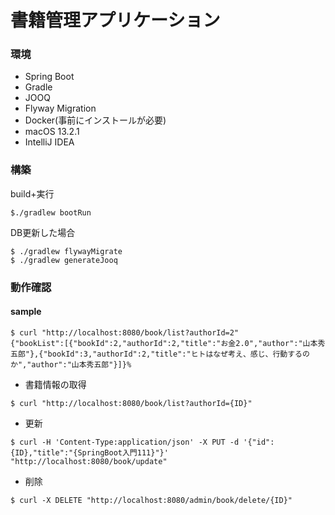 # 書籍管理アプリケーション

### 環境

* Spring Boot
* Gradle
* JOOQ
* Flyway Migration
* Docker(事前にインストールが必要)
* macOS 13.2.1
* IntelliJ IDEA

### 構築
    
build+実行
```shell
$./gradlew bootRun  
```
DB更新した場合
```shell
$ ./gradlew flywayMigrate
$ ./gradlew generateJooq
```
### 動作確認

#### sample
```shell
$ curl "http://localhost:8080/book/list?authorId=2"                                                       
{"bookList":[{"bookId":2,"authorId":2,"title":"お金2.0","author":"山本秀五郎"},{"bookId":3,"authorId":2,"title":"ヒトはなぜ考え、感じ、行動するのか","author":"山本秀五郎"}]}%  
```

* 書籍情報の取得
```shell
$ curl "http://localhost:8080/book/list?authorId={ID}"                                                       
```
* 更新
```shell
$ curl -H 'Content-Type:application/json' -X PUT -d '{"id":{ID},"title":"{SpringBoot入門111}"}' "http://localhost:8080/book/update"
```
* 削除
```shell
$ curl -X DELETE "http://localhost:8080/admin/book/delete/{ID}"                                                      
```